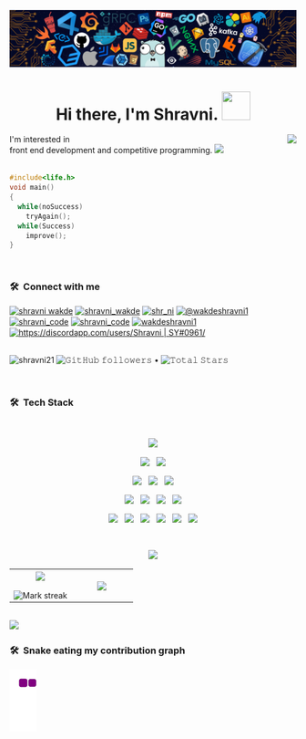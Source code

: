 
<p align="center"><img src="https://raw.githubusercontent.com/KevinPatel04/KevinPatel04/master/header.png"></p>





<h1 align="center">
  Hi there, I'm Shravni.
  <img src="https://i.pinimg.com/originals/00/4b/17/004b173f6e3d6843df10114e087f30a8.gif" width="50" height="50" />
</h1>
 <img align="right"src="https://media.giphy.com/media/L1R1tvI9svkIWwpVYr/giphy.gif"  />

I'm interested in <br />front end development and competitive programming. <img src="https://media.giphy.com/media/WUlplcMpOCEmTGBtBW/giphy.gif" width="30">
<br />
<br />
```cpp
#include<life.h>
void main()
{
  while(noSuccess)
    tryAgain();
  while(Success)
    improve();
}
```
<br />

### 🛠 &nbsp;Connect with me

<p align="left">
<a href="https://www.linkedin.com/in/shravni-wakde-127bb9216/" target="blank"><img align="center" src="https://raw.githubusercontent.com/rahuldkjain/github-profile-readme-generator/master/src/images/icons/Social/linked-in-alt.svg" alt="shravni wakde" height="30" width="40" /></a>
<a href="https://instagram.com/shravni_wakde" target="blank"><img align="center" src="https://raw.githubusercontent.com/rahuldkjain/github-profile-readme-generator/master/src/images/icons/Social/instagram.svg" alt="shravni_wakde" height="30" width="40" /></a>
<a href="https://www.codechef.com/users/shr_ni" target="blank"><img align="center" src="https://cdn.jsdelivr.net/npm/simple-icons@3.1.0/icons/codechef.svg" alt="shr_ni" height="30" width="40" /></a>
<a href="https://www.hackerrank.com/wakdeshravni1" target="blank"><img align="center" src="https://raw.githubusercontent.com/rahuldkjain/github-profile-readme-generator/master/src/images/icons/Social/hackerrank.svg" alt="@wakdeshravni1" height="30" width="40" /></a>
<a href="https://codeforces.com/profile/shravni_code" target="blank"><img align="center" src="https://raw.githubusercontent.com/rahuldkjain/github-profile-readme-generator/master/src/images/icons/Social/codeforces.svg" alt="shravni_code" height="30" width="40" /></a>
<a href="https://www.leetcode.com/shravni_code" target="blank"><img align="center" src="https://raw.githubusercontent.com/rahuldkjain/github-profile-readme-generator/master/src/images/icons/Social/leet-code.svg" alt="shravni_code" height="30" width="40" /></a>
<a href="https://auth.geeksforgeeks.org/user/wakdeshravni1" target="blank"><img align="center" src="https://raw.githubusercontent.com/rahuldkjain/github-profile-readme-generator/master/src/images/icons/Social/geeks-for-geeks.svg" alt="wakdeshravni1" height="30" width="40" /></a>
<a href="https://discord.gg/https://discordapp.com/users/Shravni | SY#0961/" target="blank"><img align="center" src="https://raw.githubusercontent.com/rahuldkjain/github-profile-readme-generator/master/src/images/icons/Social/discord.svg" alt="https://discordapp.com/users/Shravni | SY#0961/" height="30" width="40" /></a>
<br />
 <br />
<p align="left"> <img src="https://komarev.com/ghpvc/?username=shravni21&label=Profile%20views&color=0e75b6&style=flat" alt="shravni21" />
<img alt="𝙶𝚒𝚝𝙷𝚞𝚋 𝚏𝚘𝚕𝚕𝚘𝚠𝚎𝚛𝚜" src="https://img.shields.io/github/followers/shravni21?label=Followers&style=social"> •   
  <img src="https://img.shields.io/github/stars/shravni21?label=Stars" alt="𝚃𝚘𝚝𝚊𝚕 𝚂𝚝𝚊𝚛𝚜"></p>

<br />

### 🛠 &nbsp;Tech Stack


<br>

<p  align="center">

<img src="https://img.shields.io/badge/jupyter-F3631D.svg?&style=for-the-badge&logo=jupyter&logoColor=white" height="25"/>
  </p>
  
<p  align="center">

<img src="https://camo.githubusercontent.com/202a58d250ff1d21ee70433e0070b55f8fed747f8883c1750742aa791b1ad871/68747470733a2f2f696d672e736869656c64732e696f2f62616467652f2d4769744875622d3035313232413f7374796c653d666c6174266c6f676f3d676974687562" height="25"/>  
  &nbsp;
<img src="https://img.shields.io/badge/GIT-E44C30?style=for-the-badge&logo=git&logoColor=white" height="25"/>
  </p>
  
  <p  align="center">

  
<img src="https://camo.githubusercontent.com/c8d13e1c596a6726b1da8475a9299fac133f95ef009083b48be01f975a44987e/68747470733a2f2f696d672e736869656c64732e696f2f62616467652f2d48544d4c2d3035313232413f7374796c653d666c6174266c6f676f3d48544d4c35" height="25"/>
  &nbsp;
<img src="https://img.shields.io/badge/React-20232A?style=for-the-badge&logo=react&logoColor=61DAFB" height="25"/>
  &nbsp;
<img src="https://img.shields.io/badge/Figma-F24E1E?style=for-the-badge&logo=figma&logoColor=white" height="25"/>  
 </p>
 
 <p  align="center">

  
<img src="https://img.shields.io/badge/Python-3776AB?style=for-the-badge&logo=python&logoColor=white" height="25">
  &nbsp;

<img src="https://img.shields.io/badge/C-00599C?style=for-the-badge&logo=c&logoColor=white" height="25">
&nbsp;
  
  <img src="https://img.shields.io/badge/CSS3-1572B6?style=for-the-badge&logo=css3&logoColor=white" height="25">
&nbsp;
  
<img src="https://img.shields.io/badge/C%2B%2B-00599C?style=for-the-badge&logo=c%2B%2B&logoColor=white" height="25">
</p>
<p align="center">

<img src="https://img.shields.io/badge/Java-ED8B00?style=for-the-badge&logo=java&logoColor=white" height="25">
&nbsp;
  <img src="https://img.shields.io/badge/MySQL-00000F?style=for-the-badge&logo=mysql&logoColor=white" height="25">
&nbsp;
    <img src="https://img.shields.io/badge/JavaScript-323330?style=for-the-badge&logo=javascript&logoColor=F7DF1E" height="25">
&nbsp;
    <img src="https://img.shields.io/badge/pycharm-143?style=for-the-badge&logo=pycharm&logoColor=black&color=black&labelColor=green" height="25">
&nbsp;
  <img src="https://img.shields.io/badge/IntelliJ_IDEA-000000.svg?style=for-the-badge&logo=intellij-idea&logoColor=white" height="25">
&nbsp;
  <img src="https://img.shields.io/badge/Visual_Studio_Code-0078D4?style=for-the-badge&logo=visual%20studio%20code&logoColor=white" height="25">

</p>
<br>

<p  align="center">
<img src="https://user-images.githubusercontent.com/73097560/115834477-dbab4500-a447-11eb-908a-139a6edaec5c.gif"> 
                  
  <br>

  
  
  
<table border="0" align="center">
<tr border="0">
<td width="50%" align="center">
  
  <img  align="center"  src="https://github-readme-stats.vercel.app/api?username=shravni21&show_icons=true&hide=contribs,prs&cache_seconds=86400&theme=radical" />
  <br></br>
  <img  title="🔥 Get streak stats for your profile at git.io/streak-stats" alt="Mark streak" src="https://github-readme-streak-stats.herokuapp.com/?user=shravni21&count_private=true&theme=radical" />


  
</td>

<td width="50%" align="center">

  <img  align="center"  src="https://github-readme-stats.vercel.app/api/top-langs/?username=shravni21&count_private=true&theme=radical"/>
  
  </td>
</tr>
</table>

<br>







<img src="https://user-images.githubusercontent.com/73097560/115834477-dbab4500-a447-11eb-908a-139a6edaec5c.gif">
</p>  
 


### 🛠 &nbsp;Snake eating my contribution graph
       
 ![snake gif](https://github.com/shravni21/shravni21/blob/output/github-contribution-grid-snake.gif)





